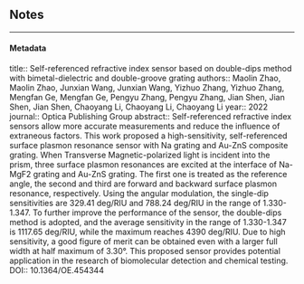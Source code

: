 ## Notes



---

#### Metadata
title:: Self-referenced refractive index sensor based on double-dips method with bimetal-dielectric and double-groove grating
authors:: Maolin Zhao, Maolin Zhao, Junxian Wang, Junxian Wang, Yizhuo Zhang, Yizhuo Zhang, Mengfan Ge, Mengfan Ge, Pengyu Zhang, Pengyu Zhang, Jian Shen, Jian Shen, Jian Shen, Chaoyang Li, Chaoyang Li, Chaoyang Li
year:: 2022
journal:: Optica Publishing Group
abstract:: Self-referenced refractive index sensors allow more accurate measurements and reduce the influence of extraneous factors. This work proposed a high-sensitivity, self-referenced surface plasmon resonance sensor with Na grating and Au-ZnS composite grating. When Transverse Magnetic-polarized light is incident into the prism, three surface plasmon resonances are excited at the interface of Na-MgF2 grating and Au-ZnS grating. The first one is treated as the reference angle, the second and third are forward and backward surface plasmon resonance, respectively. Using the angular modulation, the single-dip sensitivities are 329.41 deg/RIU and 788.24 deg/RIU in the range of 1.330-1.347. To further improve the performance of the sensor, the double-dips method is adopted, and the average sensitivity in the range of 1.330-1.347 is 1117.65 deg/RIU, while the maximum reaches 4390 deg/RIU. Due to high sensitivity, a good figure of merit can be obtained even with a larger full width at half maximum of 3.30&#x00B0;. This proposed sensor provides potential application in the research of biomolecular detection and chemical testing.
DOI:: 10.1364/OE.454344

